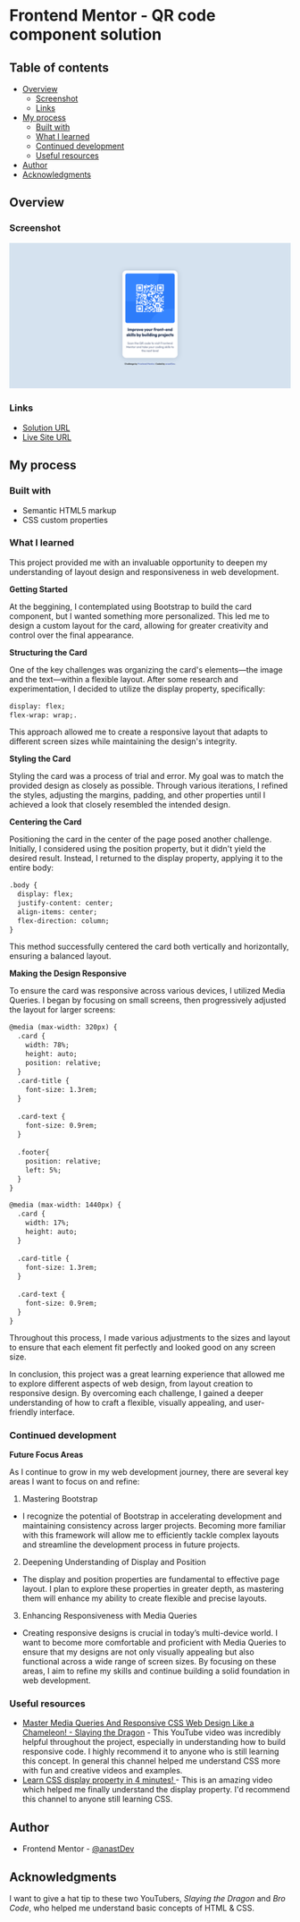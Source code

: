 # Frontend Mentor - QR code component solution

## Table of contents

- [Overview](#overview)
  - [Screenshot](#screenshot)
  - [Links](#links)
- [My process](#my-process)
  - [Built with](#built-with)
  - [What I learned](#what-i-learned)
  - [Continued development](#continued-development)
  - [Useful resources](#useful-resources)
- [Author](#author)
- [Acknowledgments](#acknowledgments)

## Overview

### Screenshot

![](/images/screenshot.png)

### Links

- [Solution URL](https://github.com/anastDev/qr-code-component_FrontendMentor.git)
- [Live Site URL](https://anastdev.github.io/qr-code-component_FrontendMentor/)

## My process

### Built with

- Semantic HTML5 markup
- CSS custom properties

### What I learned

This project provided me with an invaluable opportunity to deepen my understanding of layout design and responsiveness in web development.

**Getting Started**

At the beggining, I contemplated using Bootstrap to build the card component, but I wanted something more personalized. This led me to design a custom layout for the card, allowing for greater creativity and control over the final appearance.

**Structuring the Card**

One of the key challenges was organizing the card's elements—the image and the text—within a flexible layout. After some research and experimentation, I decided to utilize the display property, specifically:

```
display: flex;
flex-wrap: wrap;.
```

This approach allowed me to create a responsive layout that adapts to different screen sizes while maintaining the design's integrity.

**Styling the Card**

Styling the card was a process of trial and error. My goal was to match the provided design as closely as possible. Through various iterations, I refined the styles, adjusting the margins, padding, and other properties until I achieved a look that closely resembled the intended design.

**Centering the Card**

Positioning the card in the center of the page posed another challenge. Initially, I considered using the position property, but it didn't yield the desired result. Instead, I returned to the display property, applying it to the entire body:

```
.body {
  display: flex;
  justify-content: center;
  align-items: center;
  flex-direction: column;
}
```

This method successfully centered the card both vertically and horizontally, ensuring a balanced layout.

**Making the Design Responsive**

To ensure the card was responsive across various devices, I utilized Media Queries. I began by focusing on small screens, then progressively adjusted the layout for larger screens:

```
@media (max-width: 320px) {
  .card {
    width: 78%;
    height: auto;
    position: relative;
  }
  .card-title {
    font-size: 1.3rem;
  }

  .card-text {
    font-size: 0.9rem;
  }

  .footer{
    position: relative;
    left: 5%;
  }
}
```

```
@media (max-width: 1440px) {
  .card {
    width: 17%;
    height: auto;
  }

  .card-title {
    font-size: 1.3rem;
  }

  .card-text {
    font-size: 0.9rem;
  }
}
```

Throughout this process, I made various adjustments to the sizes and layout to ensure that each element fit perfectly and looked good on any screen size.

In conclusion, this project was a great learning experience that allowed me to explore different aspects of web design, from layout creation to responsive design. By overcoming each challenge, I gained a deeper understanding of how to craft a flexible, visually appealing, and user-friendly interface.

### Continued development

**Future Focus Areas**

As I continue to grow in my web development journey, there are several key areas I want to focus on and refine:

1. Mastering Bootstrap

- I recognize the potential of Bootstrap in accelerating development and maintaining consistency across larger projects. Becoming more familiar with this framework will allow me to efficiently tackle complex layouts and streamline the development process in future projects.

2. Deepening Understanding of Display and Position

- The display and position properties are fundamental to effective page layout. I plan to explore these properties in greater depth, as mastering them will enhance my ability to create flexible and precise layouts.

3. Enhancing Responsiveness with Media Queries

- Creating responsive designs is crucial in today’s multi-device world. I want to become more comfortable and proficient with Media Queries to ensure that my designs are not only visually appealing but also functional across a wide range of screen sizes.
  By focusing on these areas, I aim to refine my skills and continue building a solid foundation in web development.

### Useful resources

- [Master Media Queries And Responsive CSS Web Design Like a Chameleon! - Slaying the Dragon](https://www.youtube.com/watch?v=K24lUqcT0Ms&t=501s) - This YouTube video was incredibly helpful throughout the project, especially in understanding how to build responsive code. I highly recommend it to anyone who is still learning this concept. In general this channel helped me understand CSS more with fun and creative videos and examples.
- [Learn CSS display property in 4 minutes! ](https://www.youtube.com/watch?v=9T8uxp5hQ60&list=PLZPZq0r_RZOOxqHgOzPyCzIl4AJjXbCYt&index=22) - This is an amazing video which helped me finally understand the display property. I'd recommend this channel to anyone still learning CSS.

## Author

- Frontend Mentor - [@anastDev](https://www.frontendmentor.io/profile/anastDev)

## Acknowledgments

I want to give a hat tip to these two YouTubers, _Slaying the Dragon_ and _Bro Code_, who helped me understand basic concepts of HTML & CSS.
